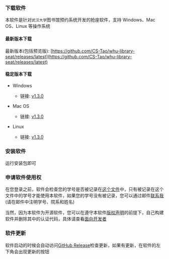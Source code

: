### 下载软件

本软件是针对`武汉大学`图书馆预约系统开发的抢座软件，支持 Windows、Mac OS、Linux 等操作系统

#### 最新版本下载

最新版本(包括预览版): [https://github.com/CS-Tao/whu-library-seat/releases/latest](https://github.com/CS-Tao/whu-library-seat/releases/latest)

#### 稳定版本下载

- Windows
    - 链接: [v1.3.0](https://github.com/CS-Tao/whu-library-seat/releases/download/v1.3.0/whu-library-seat-setup-1.3.0.exe)

- Mac OS
    - 链接: [v1.3.0](https://github.com/CS-Tao/whu-library-seat/releases/download/v1.3.0/whu-library-seat-1.3.0.dmg)

- Linux
    - 链接: [v1.3.0](https://github.com/CS-Tao/whu-library-seat/releases/download/v1.3.0/whu-library-seat-1.3.0-x86_64.AppImage)

### 安装软件

运行安装包即可

### 申请软件使用权

在您登录之前，软件会检查您的学号是否被记录在[这个文件](https://github.com/CS-Tao/whu-library-seat/blob/user-validation/validation.json)中，只有被记录在这个文件中的学号才能使用本软件，如果您的学号没有被记录，您可以通过邮件[联系我](http://mail.qq.com/cgi-bin/qm_share?t=qm_mailme&email=whucstao@qq.com)(请在邮件中注明学号、院系和姓名)

当然，因为本软件为开源软件，您可以在遵守本软件[版权声明](https://github.com/CS-Tao/whu-library-seat/blob/master/README.md#版权声明)的前提下，自己构建软件并删除其中的认证代码，具体请查看[面向开发者](https://github.com/CS-Tao/whu-library-seat/blob/master/README.md#面向开发者)

### 软件更新

软件启动的时候会自动访问[GitHub Release](https://github.com/CS-Tao/whu-library-seat/releases/latest)检查更新，如果有更新，在软件的左下角会出现更新的按钮

